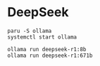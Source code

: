 # DeepSeek

```shell
paru -S ollama
systemctl start ollama

ollama run deepseek-r1:8b
ollama run deepseek-r1:671b
```
